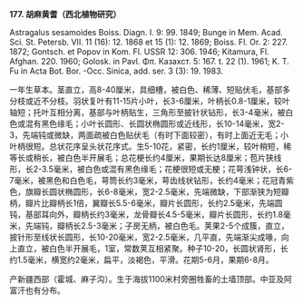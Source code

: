 **177. 胡麻黄耆（西北植物研究）**

Astragalus sesamoides Boiss. Diagn. I. 9: 99. 1849; Bunge in Mem. Acad. Sci. St. Petersb. VII. 11 (16): 12. 1868 et 15 (1): 12. 1869; Boiss. Fl. Or. 2: 227. 1872; Gontsch. et Popov in Kom. Fl. USSR 12: 306. 1946; Kitamura, Fl. Afghan. 220. 1960; Golosk. in Pavl. Φπ. Казахст. 5: 167. t. 22 (1). 1961; K. T. Fu in Acta Bot. Bor. -Occ. Sinica, add. ser. 3 (3): 19. 1983.

一年生草本。茎直立，高8-40厘米，具细槽，被白色、稀薄、短贴伏毛，基部多分枝或近不分枝。羽状复叶有11-15片小叶，长3-6厘米，叶柄长0.8-1厘米，较叶轴短；托叶互相分离，基部与叶柄贴生，三角形至披针状钻形，长3-4毫米，被白色或混有黑色缘毛；小叶长圆形、长圆状椭圆形或近线形，长10-14毫米，宽2-3，先端钝或微缺，两面疏被白色贴伏毛（有时下面较密），有时上面近无毛；小叶柄很短。总状花序呈头状花序式。生5-10花，紧密，长约1厘米，较叶稍短，稀等长或稍长，被白色半开展毛；总花梗长约4厘米，果期长达8厘米；苞片狭线形，长2-3.5毫米，被白色或混有黑色缘毛；花梗很短或无梗；花萼浅钟状，长6-7毫米，被黑色和白色毛，萼筒长约3毫米，萼齿线状钻形，长约4毫米；花冠青紫色，旗瓣长圆状椭圆形，长6-8毫米，宽2-2.5毫米，先端微缺，下部渐狭为短瓣柄，瓣片比瓣柄长1倍，翼瓣长5.5-6毫米，瓣片长圆形，长约2.5毫米，先端圆钝，基部耳向外，瓣柄长约3毫米，龙骨瓣长4.5-5毫米，瓣片长圆形，长约1.8毫米，先端钝，瓣柄长2.5-3毫米；子房无柄，被白色毛。荚果2-5个成簇，直立，披针形至线状长圆形，长10-20毫米，宽2-2.5毫米，几平直，先端渐尖成喙，向上直立，被白色半开展毛，1室，常数荚互相紧聚。种子10-20，长圆状肾形，长约1.5毫米，横宽约2毫米，扁平，淡褐色，平滑。花期5-6月，果期6-8月。

产新疆西部（霍城、麻子沟）。生于海拔1100米村旁圈牲畜的土墙顶部。中亚及阿富汗也有分布。
